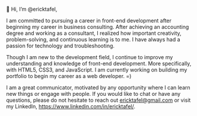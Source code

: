 👋 Hi, I’m @ericktafel,

I am committed to pursuing a career in front-end development after beginning my career in business consulting.
After achieving an accounting degree and working as a consultant, I realized how important creativity, problem-solving, and continuous learning is to me.
I have always had a passion for technology and troubleshooting.

Though I am new to the development field, I continue to improve my understanding and knowledge of front-end development.
More specifically, with HTML5, CSS3, and JavaScript. I am currently working on building my portfolio to begin my career as a web developer. =)

I am a great communicator, motivated by any opportunity where I can learn new things or engage with people.
If you would like to chat or have any questions, please do not hesitate to reach out ericktafel@gmail.com or visit my LinkedIn, https://www.linkedin.com/in/ericktafel/.
